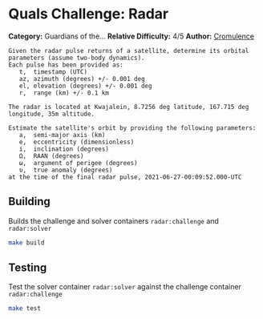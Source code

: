 # Quals Challenge: Radar #

**Category:** Guardians of the...
**Relative Difficulty:** 4/5
**Author:** [Cromulence](https://cromulence.com/)

```
Given the radar pulse returns of a satellite, determine its orbital parameters (assume two-body dynamics).
Each pulse has been provided as:
   t,  timestamp (UTC)
   az, azimuth (degrees) +/- 0.001 deg
   el, elevation (degrees) +/- 0.001 deg
   r,  range (km) +/- 0.1 km

The radar is located at Kwajalein, 8.7256 deg latitude, 167.715 deg longitude, 35m altitude.

Estimate the satellite's orbit by providing the following parameters:
   a,  semi-major axis (km)
   e,  eccentricity (dimensionless)
   i,  inclination (degrees)
   Ω,  RAAN (degrees)
   ω,  argument of perigee (degrees)
   υ,  true anomaly (degrees)
at the time of the final radar pulse, 2021-06-27-00:09:52.000-UTC
```

## Building ##
Builds the challenge and solver containers `radar:challenge` and `radar:solver`
```sh
make build
```

## Testing ##
Test the solver container `radar:solver` against the challenge container `radar:challenge`
```sh
make test
```
